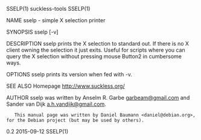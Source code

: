 SSELP(1)                                                          suckless-tools                                                          SSELP(1)

NAME
       sselp - simple X selection printer

SYNOPSIS
       sselp [-v]

DESCRIPTION
       sselp  prints  the  X selection to standard out.  If there is no X client owning the selection it just exits.  Useful for scripts where you
       can query the X selection without pressing mouse Button2 in cumbersome ways.

OPTIONS
       sselp prints its version when fed with -v.

SEE ALSO
       Homepage <http://www.suckless.org/>

AUTHOR
       sselp was written by Anselm R. Garbe <garbeam@gmail.com> and Sander van Dijk <a.h.vandijk@gmail.com>.

       This manual page was written by Daniel Baumann <daniel@debian.org>, for the Debian project (but may be used by others).

0.2                                                                 2015-09-12                                                            SSELP(1)
